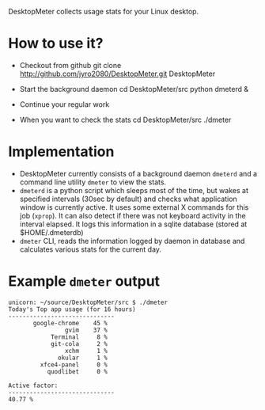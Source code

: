 DesktopMeter collects usage stats for your Linux desktop.

How to use it?
==============

+ Checkout from github
        git clone http://github.com/jyro2080/DesktopMeter.git DesktopMeter

+ Start the background daemon
        cd DesktopMeter/src
        python dmeterd &

+ Continue your regular work

+ When you want to check the stats
        cd DesktopMeter/src
        ./dmeter

Implementation
==============
+ DesktopMeter currently consists of a background daemon `dmeterd` and a command line utility `dmeter` to view the stats.
+ `dmeterd` is a python script which sleeps most of the time, but wakes at specified intervals (30sec by default) and checks what application window is currently active. It uses some external X commands for this job (`xprop`). It can also detect if there  was not keyboard activity in the interval elapsed. It logs this information in a sqlite database (stored at $HOME/.dmeterdb)
+ `dmeter` CLI, reads the information logged by daemon in database and calculates various stats for the current day.

Example `dmeter` output
=======================
    unicorn: ~/source/DesktopMeter/src $ ./dmeter 
    Today's Top app usage (for 16 hours)
    ------------------------------
           google-chrome    45 %
                    gvim    37 %
                Terminal     8 %
                git-cola     2 %
                    xchm     1 %
                  okular     1 %
             xfce4-panel     0 %
               quodlibet     0 %
 
    Active factor: 
    ------------------------------
    40.77 %



